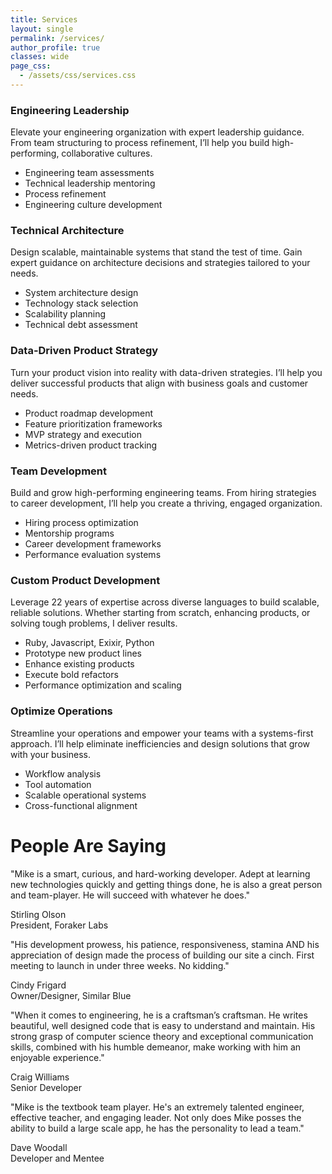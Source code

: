 ```yaml
---
title: Services
layout: single
permalink: /services/
author_profile: true
classes: wide
page_css:
  - /assets/css/services.css
---
```


<div class="services-grid">
  <div class="service-card flip">
    <div class="service-card-inner">
      <div class="service-card-front">
        <h3>Engineering Leadership</h3>
        <p>Elevate your engineering organization with expert leadership guidance. From team structuring to process refinement, I’ll help you build high-performing, collaborative cultures.</p>
      </div>
      <div class="service-card-back">
        <ul>
          <li>Engineering team assessments</li>
          <li>Technical leadership mentoring</li>
          <li>Process refinement</li>
          <li>Engineering culture development</li>
        </ul>
      </div>
    </div>
  </div>

  <div class="service-card flip">
    <div class="service-card-inner">
      <div class="service-card-front">
        <h3>Technical Architecture</h3>
        <p>Design scalable, maintainable systems that stand the test of time. Gain expert guidance on architecture decisions and strategies tailored to your needs.</p>
      </div>
      <div class="service-card-back">
        <ul>
          <li>System architecture design</li>
          <li>Technology stack selection</li>
          <li>Scalability planning</li>
          <li>Technical debt assessment</li>
        </ul>
      </div>
    </div>
  </div>

  <div class="service-card flip">
    <div class="service-card-inner">
      <div class="service-card-front">
        <h3>Data-Driven Product Strategy</h3>
        <p>Turn your product vision into reality with data-driven strategies. I’ll help you deliver successful products that align with business goals and customer needs.</p>
      </div>
      <div class="service-card-back">
        <ul>
          <li>Product roadmap development</li>
          <li>Feature prioritization frameworks</li>
          <li>MVP strategy and execution</li>
          <li>Metrics-driven product tracking</li>
        </ul>
      </div>
    </div>
  </div>

  <div class="service-card flip">
    <div class="service-card-inner">
      <div class="service-card-front">
        <h3>Team Development</h3>
        <p>Build and grow high-performing engineering teams. From hiring strategies to career development, I’ll help you create a thriving, engaged organization.</p>
      </div>
      <div class="service-card-back">
        <ul>
          <li>Hiring process optimization</li>
          <li>Mentorship programs</li>
          <li>Career development frameworks</li>
          <li>Performance evaluation systems</li>
        </ul>
      </div>
    </div>
  </div>

  <div class="service-card flip">
    <div class="service-card-inner">
      <div class="service-card-front">
        <h3>Custom Product Development</h3>
        <p>Leverage 22 years of expertise across diverse languages to build scalable, reliable solutions. Whether starting from scratch, enhancing products, or solving tough problems, I deliver results.</p>
      </div>
      <div class="service-card-back">
        <ul>
          <li>Ruby, Javascript, Exixir, Python</li>
          <li>Prototype new product lines</li>
          <li>Enhance existing products</li>
          <li>Execute bold refactors</li>
          <li>Performance optimization and scaling</li>
        </ul>
      </div>
    </div>
  </div>

  <div class="service-card flip">
    <div class="service-card-inner">
      <div class="service-card-front">
        <h3>Optimize Operations</h3>
        <p>Streamline your operations and empower your teams with a systems-first approach. I’ll help eliminate inefficiencies and design solutions that grow with your business.</p>
      </div>
      <div class="service-card-back">
        <ul>
          <li>Workflow analysis</li>
          <li>Tool automation</li>
          <li>Scalable operational systems</li>
          <li>Cross-functional alignment</li>
        </ul>
      </div>
    </div>
  </div>
</div>

<h1>People Are Saying</h1>

<div class="services-grid">
  <div class="service-card quote">
    <div class="service-card-inner">
      <div class="service-card-front">
        <p class="quote">"Mike is a smart, curious, and hard-working developer. Adept at learning new technologies quickly and getting things done, he is also a great person and team-player. He will succeed with whatever he does."</p>
        <p>Stirling Olson<br />President, Foraker Labs</p>
      </div>
    </div>
  </div>

  <div class="service-card quote">
    <div class="service-card-inner">
      <div class="service-card-front">
        <p class="quote">"His development prowess, his patience, responsiveness, stamina AND his appreciation of design made the process of building our site a cinch. First meeting to launch in under three weeks. No kidding."</p>
        <p>Cindy Frigard<br />Owner/Designer, Similar Blue</p>
      </div>
    </div>
  </div>

  <div class="service-card quote">
    <div class="service-card-inner">
      <div class="service-card-front">
        <p class="quote">"When it comes to engineering, he is a craftsman’s craftsman. He writes beautiful, well designed code that is easy to understand and maintain. His strong grasp of computer science theory and exceptional communication skills, combined with his humble demeanor, make working with him an enjoyable experience."</p>
        <p>Craig Williams<br />Senior Developer</p>
      </div>
    </div>
  </div>

  <div class="service-card quote">
    <div class="service-card-inner">
      <div class="service-card-front">
        <p class="quote">"Mike is the textbook team player. He's an extremely talented engineer, effective teacher, and engaging leader. Not only does Mike posses the ability to build a large scale app, he has the personality to lead a team."</p>
        <p>Dave Woodall<br />Developer and Mentee</p>
      </div>
    </div>
  </div>
</div>